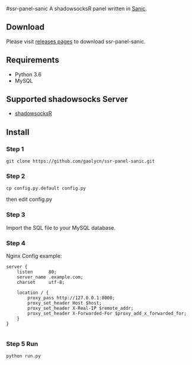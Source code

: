 #ssr-panel-sanic
A shadowsocksR panel written in [Sanic](https://github.com/channelcat/sanic).

## Download

Please visit [releases pages](https://github.com/gaolycn/ssr-panel-sanic/releases) to download ssr-panel-sanic.

## Requirements

* Python 3.6
* MySQL

## Supported shadowsocks Server

* [shadowsocksR](https://github.com/shadowsocksr/shadowsocksr)


## Install

### Step 1

```
git clone https://github.com/gaolycn/ssr-panel-sanic.git
```

### Step 2

```
cp config.py.default config.py
```

then edit config.py


### Step 3

Import the SQL file to your MySQL database.

### Step 4

Nginx Config example:


```
server {
    listen      80;
    server_name .example.com;
    charset     utf-8;

    location / {
        proxy_pass http://127.0.0.1:8000;
        proxy_set_header Host $host;
        proxy_set_header X-Real-IP $remote_addr;
        proxy_set_header X-Forwarded-For $proxy_add_x_forwarded_for;
    }
}
    
```

### Step 5 Run

```
python run.py
```

